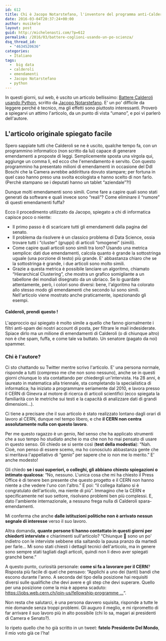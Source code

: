 ```yaml
---
id: 612
title: Chi è Jacopo Notarstefano, l'inventore del programma anti-Calderoli
date: 2016-03-04T20:37:24+00:00
author: musikele
layout: post
guid: http://michelenasti.com/?p=612
permalink: /2016/03/battere-coglioni-usando-un-po-scienza/
dsq_thread_id:
  - "4634520636"
categories:
  - Italiano
tags:
  -  big data
  - calderoli
  - emendamenti
  - Jacopo Notarstefano
  - python
---
```

In questi giorni, sul web, è uscito un articolo bellissimo: [Battere Calderoli usando Python](http://www.jacquerie.it/battere-calderoli-usando-python), scritto da [Jacopo Notarstefano](https://twitter.com/Jaconotar). E' un po' difficile da leggere perché è tecnico, ma gli effetti sono piuttosto interessanti. Proverò a spiegarvi un attimo l'articolo, da un punto di vista &#8220;umano&#8221;, e poi vi parlerò dell'autore.

## L'articolo originale spiegato facile

Spero sappiate tutti che Calderoli se ne è uscito, qualche tempo fa, con un programmino informatico (non scritto da lui) capace di generare emendamenti a proposte di leggi. Semplicemente sposta una virgola qui, aggiunge un comma lì, ed ecco che l'emendamento è servito. Con questo programmino ha presentato milioni di emendamenti in occasione del Ddl Boschi che la Camera avrebbe addirittura dovuto stampare; per fortuna in quel caso hanno preso una svolta ecologista e hanno scelto di non farlo. (Perchè stampano se i deputati hanno un tablet &#8220;aziendale&#8221;?!)

Dunque molti emendamenti sono simili. Come fare a capire quali sono stati generati da software e quali invece sono &#8220;reali&#8221;? Come eliminare il &#8220;rumore&#8221; di questi emendamenti fuffa?

Ecco il procedimento utilizzato da Jacopo, spiegato a chi di informatica capisce poco o niente:

  * Il primo passo è di scaricare tutti gli emendamenti dalla pagina del senato.
  * Il problema da risolvere è un classico problema di Data Science, ossia trovare tutti i &#8220;cluster&#8221; (gruppi) di articoli &#8220;omogenei&#8221; (simili).
  * Come capire quali articoli sono simili tra loro? Usando una metrica semplice: dati due emendamenti, calcola quanto è grande la sottostringa uguale (una porzione di testo) più grande. E' abbastanza chiaro che se la sottostringa è grande, i due articoli sono molto simili.
  * Grazie a questa metrica è possibile lanciare un algoritmo, chiamato &#8220;Hierarchical Clustering&#8221;, che mostra un grafico somigliante a un tabellone dei mondiali disegnato da un ubriaco. Se lo guardate attentamente, però, i colori sono diversi: bene, l'algoritmo ha colorato allo stesso modo gli emendamenti che secondo lui sono simili. Nell'articolo viene mostrato anche praticamente, ispezionando gli esempi.

#### Calderoli, prendi questo !

L'approccio qui spiegato è molto simile a quello che fanno giornalmente i filtri anti-spam dei nostri account di posta, per filtrare le mail indesiderate. Spiace dirlo ma un milione di emendamenti di Calderoli (o di chiunque altro) non è che spam, fuffa, e come tale va buttato. Un senatore (pagato da noi) spammer.

### Chi è l'autore?

Ci sto chattando su Twitter mentre scrivo l'articolo. E' una persona normale, risponde a tutti (compreso me che non sono nessuno), anche se in questi giorni chiunque lo sta contattando per chiedergli un'intervista. Ha 28 anni, è laureato in matematica alla triennale, sta completando la specialistica di informatica; ha iniziato a programmare seriamente dal 2010, e lavora presso il CERN di Ginevra al motore di ricerca di articoli scientifici (ecco spiegata la familiarità con le metriche sui testi e la capacità di analizzare dati di grandi dimensioni...).

Ci tiene a precisare che il suo articolo è stato realizzato lontano dagli orari di lavoro al CERN, dunque nel tempo libero, e che **il CERN non centra assolutamente nulla con questo lavoro**.

Per me questo ragazzo è un genio, Nel senso che ha applicato strumenti che a suo tempo ho studiato anche io ma che non ho mai pensato di usare in questo senso. Gli chiedo se si sente così (**test della modestia**): &#8220;Nah. Cioè, non penso di essere scemo, ma ho conosciuto abbastanza gente che si meritava l'appellativo di &#8220;genio&#8221; per sapere che io non me lo merito.&#8221; E' anche modesto!

Gli chiedo **se i suoi superiori, o colleghi, gli abbiano chiesto spiegazioni o intimato qualcosa**: &#8220;No, nessuno. L'unica cosa che mi ha chiesto il Press Office è di tenere ben presente che questo progetto e il CERN non hanno niente a che vedere l'uno con l'altro.&#8221; E poi: &#8220;il collega italiano si è congratulato dell'articolo, ma niente di più&#8221;. Immagino che la CERN e specificamente nel suo settore, risolvano problemi ben più complessi. E, dato l'ambiente internazionale, a nessuno frega nulla di Calderoli spara-emendamenti.

Mi conferma che anche **dalle istituzioni politiche non è arrivato nessun segnale di interesse** verso il suo lavoro.

Altra domanda, **quante persone ti hanno contattato in questi giorni per chiederti interviste** e chiarimenti sull'articolo? &#8220;Chiunque 🙂 sono un po' indietro con le interviste sebbene stia saltando la pausa pranzo da martedì per farle... Mi sono stati chiesti i dettagli tecnici dell'articolo, ma in genere sono sempre stati tagliati dagli articoli, quindi non li devo aver spiegati granché bene.&#8221;

A questo punto, curiosità personale: **come si fa a lavorare per il CERN**? Risposta più facile di quel che pensavo: &#8220;Applichi a uno dei (tanti) bandi che escono durante l'anno. A seconda del tipo della posizione hai requisiti diversi sulle qualifiche che devi avere e gli step che devi superare. Quello per una posizione come la mia è appena scaduto: <a class="twitter-timeline-link" dir="ltr" title="https://jobs.web.cern.ch/join-us/fellowship-programme" href="https://t.co/wkZ8oQXj2g" target="_blank" rel="nofollow" data-expanded-url="https://jobs.web.cern.ch/join-us/fellowship-programme"><span class="invisible">https://</span><span class="js-display-url">jobs.web.cern.ch/join-us/fellow</span><span class="invisible">ship-programme</span><span class="tco-ellipsis"><span class="invisible"> </span>…</span></a>&#8220;.

Non resta che salutarci, è una persona davvero squisita, risponde a tutte le mie domande senza troppi problemi. Gli auguro il meglio, e mi riprometto di far arrivare il suo lavoro più in alto possibile (chi lo sa, magari ai presidenti di Camera e Senato?).

Io ripeto quello che ho già scritto in un tweet: **fatelo** **Presidente Del Mondo**, il mio voto già ce l'ha!